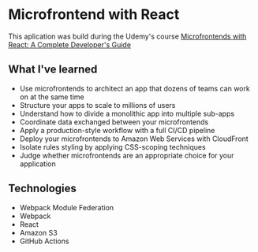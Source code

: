 # Microfrontend with React
This aplication was build during the Udemy's course [Microfrontends with React: A Complete Developer's Guide](https://www.udemy.com/course/microfrontend-course/)

## What I've learned
- Use microfrontends to architect an app that dozens of teams can work on at the same time
- Structure your apps to scale to millions of users
- Understand how to divide a monolithic app into multiple sub-apps
- Coordinate data exchanged between your microfrontends
- Apply a production-style workflow with a full CI/CD pipeline
- Deploy your microfrontends to Amazon Web Services with CloudFront
- Isolate rules styling by applying CSS-scoping techniques
- Judge whether microfrontends are an appropriate choice for your application

## Technologies 
- Webpack Module Federation
- Webpack
- React
- Amazon S3
- GitHub Actions

